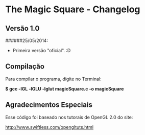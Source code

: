 The Magic Square - Changelog
============================

Versão 1.0
----------

######25/05/2014:

- Primeira versão "oficial". :D


Compilação
----------

Para compilar o programa, digite no Terminal:

**$ gcc -lGL -lGLU -lglut magicSquare.c -o magicSquare**


Agradecimentos Especiais
------------------------

Esse código foi baseado nos tutorais de OpenGL 2.0 do site:

http://www.swiftless.com/opengltuts.html
